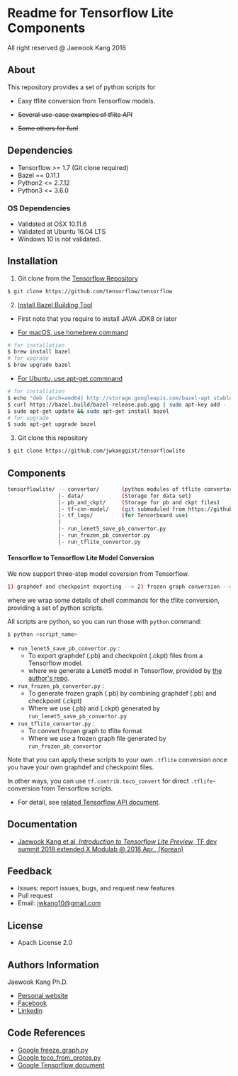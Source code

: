 Readme for Tensorflow Lite Components 
==================================
All right reserved @ Jaewook Kang 2018


## About
This repository provides a set of python scripts for 
- Easy tflite conversion from Tensorflow models.

- ~~Several use-case examples of tflite API~~

- ~~Some others for fun!~~   

## Dependencies
- Tensorflow >= 1.7 (Git clone required)
- Bazel == 0.11.1
- Python2 <= 2.7.12
- Python3 <= 3.6.0

### OS Dependencies
- Validated at OSX 10.11.6
- Validated at Ubuntu 16.04 LTS
- Windows 10 is not validated.


## Installation 
1) Git clone from the [Tensorflow Repository](https://github.com/tensorflow/tensorflow)
```bash
$ git clone https://github.com/tensorflow/tensorflow
```

2) [Install Bazel Building Tool](https://docs.bazel.build/versions/master/install.html)
- First note that you require to install JAVA JDK8 or later

- [For macOS, use homebrew command](https://docs.bazel.build/versions/master/install-os-x.html)
```bash
# for installation
$ brew install bazel 
# for upgrade
$ brew upgrade bazel
```

- [For Ubuntu, use apt-get commnand](https://docs.bazel.build/versions/master/install-ubuntu.html)
```bash
# for installation
$ echo "deb [arch=amd64] http://storage.googleapis.com/bazel-apt stable jdk1.8" | sudo tee /etc/apt/sources.list.d/bazel.list
$ curl https://bazel.build/bazel-release.pub.gpg | sudo apt-key add -
$ sudo apt-get update && sudo apt-get install bazel
# for upgrade
$ sudo apt-get upgrade bazel
```

3) Git clone this repository 
```bash
$ git clone https://github.com/jwkanggist/tensorflowlite
```

## Components
```bash
tensorflowlite/ -- convertor/       (python modules of tflite convertor )
                |- data/            (Storage for data set)
                |- pb_and_ckpt/     (Storage for pb and ckpt files)
                |- tf-cnn-model/    (git submoduled from https://github.com/jwkanggist/tf-cnn-model)
                |- tf_logs/         (for Tensorboard use)
                |
                |- run_lenet5_save_pb_convertor.py
                |- run_frozen_pb_convertor.py
                |- run_tflite_convertor.py
```

#### Tensorflow to Tensorflow Lite Model Conversion
We now support three-step model coversion from Tensorflow.
```bash
1) graphdef and checkpoint exporting --> 2) frozen graph conversion --> 3) tflite conversion
```
where we  wrap some details of shell commands for the tflite conversion, providing a set of python scripts. 

All scripts are python, so you can run those with `python` command:
```bash
$ python <script_name>
```

- `run_lenet5_save_pb_convertor.py` : 
    - To export graphdef (.pb) and checkpoint (.ckpt) files from a Tensorflow model. 
    - where we generate a Lenet5 model in Tensorflow, provided by [the author's repo](https://github.com/jwkanggist/tf-cnn-model).
- `run_frozen_pb_convertor.py`      : 
    - To generate frozen graph  (.pb) by combining graphdef  (.pb) and checkpoint (.ckpt)
    - Where we use (.pb) and (.ckpt) generated by `run_lenet5_save_pb_convertor.py`
- `run_tflite_convertor.py`         : 
    - To convert  frozen graph to  tflite format
    - Where we use a frozen graph file generated by `run_frozen_pb_convertor`

Note that you can apply these scripts to your own `.tflite` conversion 
once you have your own graphdef and checkpoint files.


In other ways, you can use `tf.contrib.toco_convert` for direct `.tflife`-conversion from Tensorflow scripts.
- For detail, see [related Tensorflow API document](https://www.tensorflow.org/versions/master/api_docs/python/tf/contrib/lite/toco_convert).

## Documentation
- [Jaewook Kang et al, *Introduction to Tensorflow Lite Preview*, TF dev summit 2018 extended X Modulab @ 2018 Apr., (Korean)](https://goo.gl/W619Cm)


## Feedback 
- Issues: report issues, bugs, and request new features
- Pull request
- Email: jwkang10@gmail.com

## License
- Apach License 2.0


## Authors Information 
Jaewook Kang Ph.D.
- [Personal website](https://sites.google.com/site/jwkang10/)
- [Facebook](https://www.facebook.com/jwkkang)
- [Linkedin](https://www.linkedin.com/in/jaewook-kang-3a4217b9/)


## Code References
- [Google freeze_graph.py](https://github.com/tensorflow/tensorflow/blob/master/tensorflow/python/tools/freeze_graph.py)
- [Google toco_from_protos.py](https://github.com/tensorflow/tensorflow/tree/master/tensorflow/contrib/lite/toco)
- [Google Tensorflow document](https://www.tensorflow.org/mobile/prepare_models)